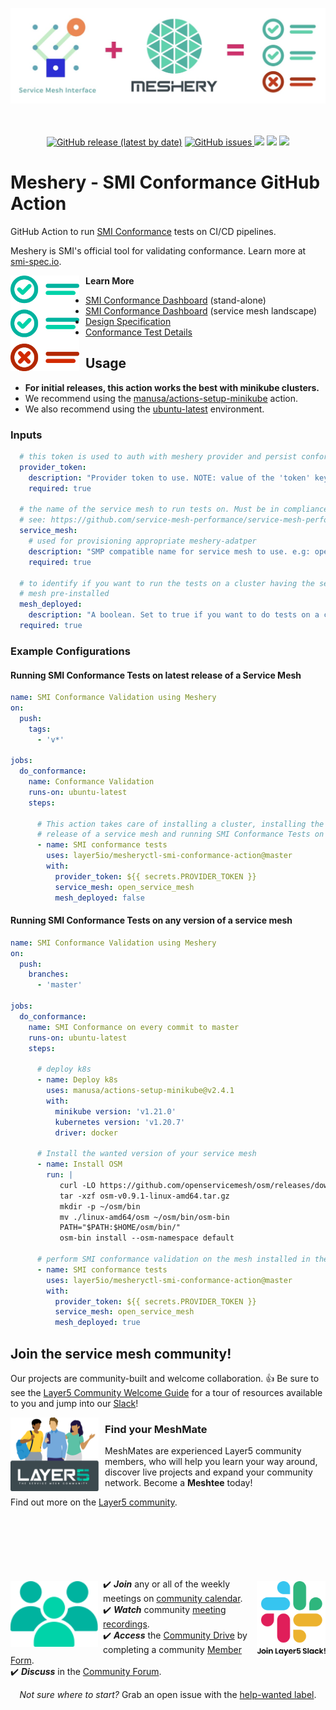 <p style="text-align:center;" align="center"><a href="https://docs.meshery.io/guides/smi-conformance#running-smi-conformance-tests-in-cicd-pipelines"><img align="center" style="margin-bottom:20px;" src="./.github/readme/images/SMI%20Conformance%20with%20Meshery.jpeg" /></a><br /><br /></p>

<p align="center">
<a href="https://github.com/layer5io/meshery-smi-conformance-action/releases">
<img alt="GitHub release (latest by date)" src="https://img.shields.io/github/v/release/layer5io/meshery-smi-conformance-action"></a>
<a href="https://github.com/layer5io/meshery-smi-conformance-action/issues">
<img alt="GitHub issues" src="https://img.shields.io/github/issues/layer5io/meshery-smi-conformance-action"> </a>
<a href="https://github.com/layer5io/meshery-smi-conformance-action/blob/master/LICENSE" alt="LICENSE">
<img src="https://img.shields.io/github/license/layer5io/meshery.svg" /></a>
<a href="http://slack.layer5.io" alt="Join Slack">
<img src="https://img.shields.io/badge/Slack-@layer5.svg?logo=slack"></a>
<a href="https://twitter.com/intent/follow?screen_name=mesheryio" alt="Twitter Follow">
<img src="https://img.shields.io/twitter/follow/layer5.svg?label=Follow+Layer5&style=social" /></a>
</p>

# Meshery - SMI Conformance GitHub Action

GitHub Action to run [SMI Conformance](https://docs.meshery.io/functionality/service-mesh-interface) tests on CI/CD pipelines.

Meshery is SMI's official tool for validating conformance. Learn more at [smi-spec.io](https://smi-spec.io/blog/validating-smi-conformance-with-meshery/).

<img src="/.github/readme/images/smi-conformance.png" width="110px" align="left" style="margin-right: 10px;" />

**Learn More**
- [SMI Conformance Dashboard](https://meshery.io/service-mesh-interface) (stand-alone)
- [SMI Conformance Dashboard](https://layer5.io/service-mesh-landscape#smi) (service mesh landscape)
- [Design Specification](https://docs.google.com/document/d/1HL8Sk7NSLLj-9PRqoHYVIGyU6fZxUQFotrxbmfFtjwc/edit#)
- [Conformance Test Details](https://layer5.io/projects/service-mesh-interface-conformance)

## Usage

* **For initial releases, this action works the best with minikube clusters.**
* We recommend using the [manusa/actions-setup-minikube](https://github.com/manusa/actions-setup-minikube) action.
* We also recommend using the [ubuntu-latest](https://github.com/actions/virtual-environments#available-environments) environment.

### Inputs
```yaml
  # this token is used to auth with meshery provider and persist conformance results
  provider_token:
    description: "Provider token to use. NOTE: value of the 'token' key in auth.json"
    required: true

  # the name of the service mesh to run tests on. Must be in compliance with the Service Mesh Performance specification.
  # see: https://github.com/service-mesh-performance/service-mesh-performance/blob/1de8c93d8cba4ba8c1120fe09b7bf6ce0aa48c83/protos/service_mesh.proto#L15-L28
  service_mesh:
    # used for provisioning appropriate meshery-adatper
    description: "SMP compatible name for service mesh to use. e.g: open_service_mesh, istio etc"
    required: true

  # to identify if you want to run the tests on a cluster having the service
  # mesh pre-installed
  mesh_deployed:
    description: "A boolean. Set to true if you want to do tests on a custom deployment of the service mesh and not only on the latest release"
  required: true
```

### Example Configurations

#### Running SMI Conformance Tests on latest release of a Service Mesh
```yaml
name: SMI Conformance Validation using Meshery
on:
  push:
    tags:
      - 'v*'

jobs:
  do_conformance:
    name: Conformance Validation
    runs-on: ubuntu-latest
    steps:

      # This action takes care of installing a cluster, installing the latest
      # release of a service mesh and running SMI Conformance Tests on it
      - name: SMI conformance tests
        uses: layer5io/mesheryctl-smi-conformance-action@master
        with:
          provider_token: ${{ secrets.PROVIDER_TOKEN }}
          service_mesh: open_service_mesh
          mesh_deployed: false
```

#### Running SMI Conformance Tests on any version of a service mesh
```yaml
name: SMI Conformance Validation using Meshery
on:
  push:
    branches:
      - 'master'

jobs:
  do_conformance:
    name: SMI Conformance on every commit to master
    runs-on: ubuntu-latest
    steps:

      # deploy k8s
      - name: Deploy k8s
        uses: manusa/actions-setup-minikube@v2.4.1
        with:
          minikube version: 'v1.21.0'
          kubernetes version: 'v1.20.7'
          driver: docker

      # Install the wanted version of your service mesh
      - name: Install OSM
        run: |
           curl -LO https://github.com/openservicemesh/osm/releases/download/v0.9.1/osm-v0.9.1-linux-amd64.tar.gz
           tar -xzf osm-v0.9.1-linux-amd64.tar.gz
           mkdir -p ~/osm/bin
           mv ./linux-amd64/osm ~/osm/bin/osm-bin
           PATH="$PATH:$HOME/osm/bin/"
           osm-bin install --osm-namespace default

      # perform SMI conformance validation on the mesh installed in the cluster
      - name: SMI conformance tests
        uses: layer5io/mesheryctl-smi-conformance-action@master
        with:
          provider_token: ${{ secrets.PROVIDER_TOKEN }}
          service_mesh: open_service_mesh
          mesh_deployed: true
```



## Join the service mesh community!

<a name="contributing"></a><a name="community"></a>
Our projects are community-built and welcome collaboration. 👍 Be sure to see the <a href="https://docs.google.com/document/d/17OPtDE_rdnPQxmk2Kauhm3GwXF1R5dZ3Cj8qZLKdo5E/edit">Layer5 Community Welcome Guide</a> for a tour of resources available to you and jump into our <a href="http://slack.layer5.io">Slack</a>!

<p style="clear:both;">
<a href ="https://layer5.io/community/meshmates"><img alt="MeshMates" src=".github/readme/images/Layer5-MeshMentors.png" style="margin-right:10px; margin-bottom:7px;" width="28%" align="left" /></a>
<h3>Find your MeshMate</h3>

<p>MeshMates are experienced Layer5 community members, who will help you learn your way around, discover live projects and expand your community network. 
Become a <b>Meshtee</b> today!</p>

Find out more on the <a href="https://layer5.io/community">Layer5 community</a>. <br />
<br /><br /><br /><br />
</p>

<div>&nbsp;</div>

<a href="https://meshery.io/community"><img alt="Layer5 Service Mesh Community" src=".github/readme/images//slack-128.png" style="margin-left:10px;padding-top:5px;" width="110px" align="right" /></a>

<a href="http://slack.layer5.io"><img alt="Layer5 Service Mesh Community" src=".github/readme/images//community.svg" style="margin-right:8px;padding-top:5px;" width="140px" align="left" /></a>

<p>
✔️ <em><strong>Join</strong></em> any or all of the weekly meetings on <a href="https://calendar.google.com/calendar/b/1?cid=bGF5ZXI1LmlvX2VoMmFhOWRwZjFnNDBlbHZvYzc2MmpucGhzQGdyb3VwLmNhbGVuZGFyLmdvb2dsZS5jb20">community calendar</a>.<br />
✔️ <em><strong>Watch</strong></em> community <a href="https://www.youtube.com/playlist?list=PL3A-A6hPO2IMPPqVjuzgqNU5xwnFFn3n0">meeting recordings</a>.<br />
✔️ <em><strong>Access</strong></em> the <a href="https://drive.google.com/drive/u/4/folders/0ABH8aabN4WAKUk9PVA">Community Drive</a> by completing a community <a href="https://layer5.io/newcomer">Member Form</a>.<br />
✔️ <em><strong>Discuss</strong></em> in the <a href="https://discuss.layer5.io/">Community Forum</a>.<br />
</p>
<p align="center">
<i>Not sure where to start?</i> Grab an open issue with the <a href="https://github.com/issues?q=is%3Aopen+is%3Aissue+archived%3Afalse+org%3Alayer5io+org%3Ameshery+org%3Aservice-mesh-performance+org%3Aservice-mesh-patterns+label%3A%22help+wanted%22+">help-wanted label</a>.
</p>
